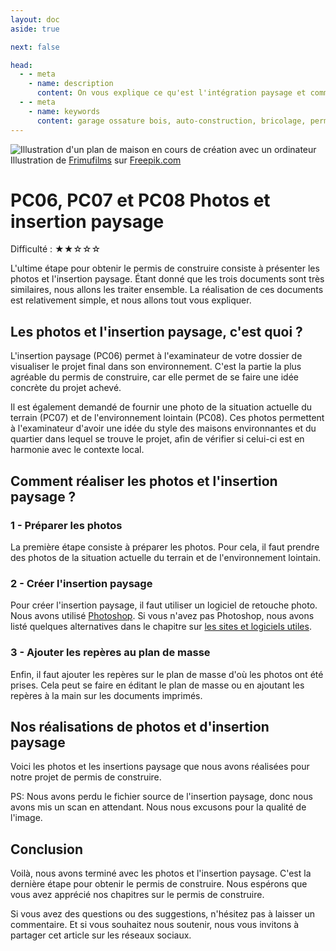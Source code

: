 ```yaml
---
layout: doc
aside: true

next: false

head:
  - - meta
    - name: description
      content: On vous explique ce qu'est l'intégration paysage et comment nous avons réalisé le notre pour notre demande de permis de construire concernant l'autoconstruction de notre garage en ossature bois de 50 mètres carrés.
  - - meta
    - name: keywords
      content: garage ossature bois, auto-construction, bricolage, permis de construire, Intégration paysage, PC06, PCMI06, situation du terrain, PC07, PCMI07, paysage lointain, PC08, PCMI08, paysage proche
---
```


<Image src="/media/blog/permis_construire/photos_insertion_paysage/miniature.jpg" alt="Illustration d'un plan de maison en cours de création avec un ordinateur" class="mb-8">
  Illustration de <a href="https://www.freepik.com/free-vector/wooden-house-with-garage_6967668.htm" target="_blank">Frimufilms</a> sur <a href="https://www.freepik.com">Freepik.com</a>
</Image>

# PC06, PC07 et PC08 Photos et insertion paysage

Difficulté : <span class="text-blue-500">★★</span>☆☆☆

L'ultime étape pour obtenir le permis de construire consiste à présenter les photos et l'insertion paysage. Étant donné que les trois documents sont très similaires, nous allons les traiter ensemble. La réalisation de ces documents est relativement simple, et nous allons tout vous expliquer.

## Les photos et l'insertion paysage, c'est quoi ?

L'insertion paysage (PC06) permet à l'examinateur de votre dossier de visualiser le projet final dans son environnement. C'est la partie la plus agréable du permis de construire, car elle permet de se faire une idée concrète du projet achevé.

Il est également demandé de fournir une photo de la situation actuelle du terrain (PC07) et de l'environnement lointain (PC08). Ces photos permettent à l'examinateur d'avoir une idée du style des maisons environnantes et du quartier dans lequel se trouve le projet, afin de vérifier si celui-ci est en harmonie avec le contexte local.

## Comment réaliser les photos et l'insertion paysage ?

### 1 - Préparer les photos

La première étape consiste à préparer les photos. Pour cela, il faut prendre des photos de la situation actuelle du terrain et de l'environnement lointain.

### 2 - Créer l'insertion paysage

Pour créer l'insertion paysage, il faut utiliser un logiciel de retouche photo. Nous avons utilisé [Photoshop](). Si vous n'avez pas Photoshop, nous avons listé quelques alternatives dans le chapitre sur [les sites et logiciels utiles](/blog/articles/permis_construire/sites_et_logiciels.md).

### 3 - Ajouter les repères au plan de masse

Enfin, il faut ajouter les repères sur le plan de masse d'où les photos ont été prises. Cela peut se faire en éditant le plan de masse ou en ajoutant les repères à la main sur les documents imprimés.

## Nos réalisations de photos et d'insertion paysage

Voici les photos et les insertions paysage que nous avons réalisées pour notre projet de permis de construire.

PS: Nous avons perdu le fichier source de l'insertion paysage, donc nous avons mis un scan en attendant. Nous nous excusons pour la qualité de l'image.

<Carousel :images="[
    {src: '/media/blog/permis_construire/photos_insertion_paysage/insertion_paysage.jpg', alt: 'PC06 - Insertion paysage'},
    {src: '/media/blog/permis_construire/photos_insertion_paysage/situation_terrain.jpg', alt: 'PC07 - Photo de la situation actuelle du terrain'},
    {src: '/media/blog/permis_construire/photos_insertion_paysage/paysage_lointain.jpg', alt: 'PC08 - Photo de l\'environnement lointain'},
]"/>

## Conclusion

Voilà, nous avons terminé avec les photos et l'insertion paysage. C'est la dernière étape pour obtenir le permis de construire. Nous espérons que vous avez apprécié nos chapitres sur le permis de construire.

Si vous avez des questions ou des suggestions, n'hésitez pas à laisser un commentaire. Et si vous souhaitez nous soutenir, nous vous invitons à partager cet article sur les réseaux sociaux.

<Comments
    pageId="permis_construire_photos_insertion_paysage" 
    pageUrl="https://le-hangar-a-bananes.fr/blog/articles/permis_construire/photos_insertion_paysage.html" 
    pageTitle="Le permis de construire - photos et insertion paysage"
/>
